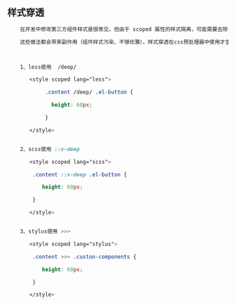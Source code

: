 <!--
 * @Author: 清风
 * @Date: 2020-07-31 12:39:35
 * @Description: 
-->

## 样式穿透

```css
	在开发中修改第三方组件样式是很常见，但由于 scoped 属性的样式隔离，可能需要去除 scoped 或是另起一个 style 

	这些做法都会带来副作用（组件样式污染、不够优雅），样式穿透在css预处理器中使用才生效。



	1、less使用  /deep/

	   <style scoped lang="less">

	    	.content /deep/ .el-button {

 		      height: 60px;

	    	}

	   </style>


	2、scss使用 ::v-deep

	   <style scoped lang="scss">

		.content ::v-deep .el-button {

  		   height: 60px;

		}

	   </style>


	3、stylus使用 >>>

	   <style scoped lang="stylus">

		.content >>> .custon-components {

  		   height: 60px;

		}

	   </style>

```